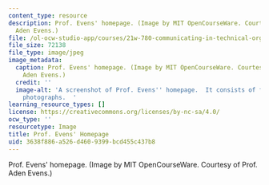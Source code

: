 ```yaml
---
content_type: resource
description: Prof. Evens' homepage. (Image by MIT OpenCourseWare. Courtesy of Prof.
  Aden Evens.)
file: /ol-ocw-studio-app/courses/21w-780-communicating-in-technical-organizations-spring-2005/3638f886a526d4609399bcd455c437b8_21w-780s05.jpg
file_size: 72138
file_type: image/jpeg
image_metadata:
  caption: Prof. Evens' homepage. (Image by MIT OpenCourseWare. Courtesy of Prof.
    Aden Evens.)
  credit: ''
  image-alt: 'A screenshot of Prof. Evens'' homepage.  It consists of four individual
    photographs.  '
learning_resource_types: []
license: https://creativecommons.org/licenses/by-nc-sa/4.0/
ocw_type: ''
resourcetype: Image
title: Prof. Evens' Homepage
uid: 3638f886-a526-d460-9399-bcd455c437b8
---
```

Prof. Evens' homepage. (Image by MIT OpenCourseWare. Courtesy of Prof. Aden Evens.)